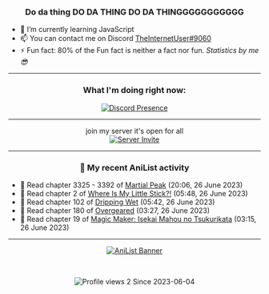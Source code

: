 <div align="center">

### Do da thing DO DA THING DO DA THINGGGGGGGGGGG
</div>

- 🌱 I’m currently learning JavaScript
- 📫 You can contact me on Discord [TheInternetUser#9060](https://discord.com/users/534117072796385300)
- ⚡ Fun fact: 80% of the Fun fact is neither a fact nor fun. _Statistics by me 😎_
<hr>

<div align="center">

### What I'm doing right now:
[![Discord Presence](https://lanyard.cnrad.dev/api/534117072796385300)](https://discord.com/users/534117072796385300)
<hr>

join my server it's open for all <br>
[![Server Invite](https://invidget.switchblade.xyz/bfYgVHxrSs)](https://discord.gg/bfYgVHxrSs)

<hr>
  
### 🌸 My recent AniList activity

</div>

<!-- ANILIST_ACTIVITY:start -->

-   📖 Read chapter 3325 - 3392 of [Martial Peak](https://anilist.co/manga/104494) (20:06, 26 June 2023)
-   📖 Read chapter 2 of [Where Is My Little Stick?!](https://anilist.co/manga/157094) (05:48, 26 June 2023)
-   📖 Read chapter 102 of [Dripping Wet](https://anilist.co/manga/133057) (05:42, 26 June 2023)
-   📖 Read chapter 180 of [Overgeared](https://anilist.co/manga/117460) (03:27, 26 June 2023)
-   📖 Read chapter 19 of [Magic Maker: Isekai Mahou no Tsukurikata](https://anilist.co/manga/155780) (03:15, 26 June 2023)

<!-- ANILIST_ACTIVITY:end -->
<hr>

<div align="center">

[![AniList Banner](https://img.anili.st/User/929966)](https://anilist.co/user/TheInternetUser)

<!-- ![Profile views](https://gpvc.arturio.dev/TheInternetUse7) Since 2023-01-09 -->
<br>

![Profile views 2](https://eng8ov7sekpf7ov.m.pipedream.net) Since 2023-06-04

</div>
